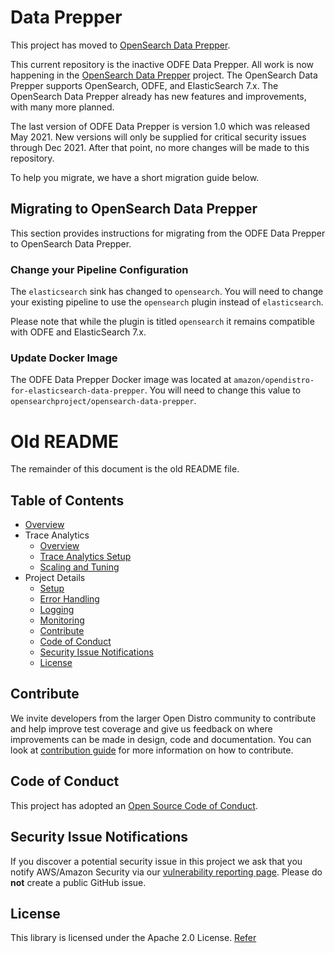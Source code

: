 
# Data Prepper

This project has moved to [OpenSearch Data Prepper](https://github.com/opensearch-project/data-prepper).

This current repository is the inactive ODFE Data Prepper.
All work is now happening in the [OpenSearch Data Prepper](https://github.com/opensearch-project/data-prepper)
project. The OpenSearch Data Prepper supports OpenSearch, ODFE, and ElasticSearch 7.x.
The OpenSearch Data Prepper already has new features and improvements, with many
more planned.

The last version of ODFE Data Prepper is version 1.0 which was
released May 2021. New versions will only be supplied for critical
security issues through Dec 2021. After that point, no more changes will
be made to this repository.

To help you migrate, we have a short migration guide below.

## Migrating to OpenSearch Data Prepper

This section provides instructions for migrating from
the ODFE Data Prepper to OpenSearch Data Prepper.

### Change your Pipeline Configuration

The `elasticsearch` sink has changed to `opensearch`. You will
need to change your existing pipeline to use the `opensearch` plugin
instead of `elasticsearch`.

Please note that while the plugin is titled `opensearch` it remains compatible
with ODFE and ElasticSearch 7.x.

### Update Docker Image

The ODFE Data Prepper Docker image was located at `amazon/opendistro-for-elasticsearch-data-prepper`.
You will need to change this value to `opensearchproject/opensearch-data-prepper`.

# Old README

The remainder of this document is the old README file.

## Table of Contents

- [Overview](docs/readme/overview.md)
- Trace Analytics
    - [Overview](docs/readme/trace_overview.md)
    - [Trace Analytics Setup](docs/readme/trace_setup.md)
    - [Scaling and Tuning](docs/readme/trace_tuning.md)
- Project Details
    - [Setup](docs/readme/project_setup.md)
    - [Error Handling](docs/readme/error_handling.md)
    - [Logging](docs/readme/logs.md)
    - [Monitoring](docs/readme/monitoring.md)
    - [Contribute](#Contribute)
    - [Code of Conduct](#Code-of-Conduct)
    - [Security Issue Notifications](#Security-Issue-Notifications)
    - [License](#License)


## Contribute

We invite developers from the larger Open Distro community to contribute and help improve test coverage and give us feedback on where improvements can be made in design, code and documentation. You can look at  [contribution guide](CONTRIBUTING.md) for more information on how to contribute.

## Code of Conduct

This project has adopted an [Open Source Code of Conduct](CODE_OF_CONDUCT.md).

## Security Issue Notifications

If you discover a potential security issue in this project we ask that you notify AWS/Amazon Security via our [vulnerability reporting page](http://aws.amazon.com/security/vulnerability-reporting/). Please do **not** create a public GitHub issue.

## License

This library is licensed under the Apache 2.0 License. [Refer](LICENSE)

